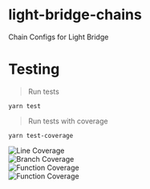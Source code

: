 # light-bridge-chains
Chain Configs for Light Bridge

# Testing

> Run tests 

```yarn test```

> Run tests with coverage
> 
```yarn test-coverage```

<img src="coverage/badge-lines.svg" alt="Line Coverage"> 
<br>
<img src="coverage/badge-branches.svg" alt="Branch Coverage"> 
<br>
<img src="coverage/badge-functions.svg" alt="Function Coverage"> 
<br>
<img src="coverage/badge-statements.svg" alt="Function Coverage"> 
<br>
